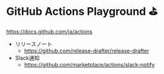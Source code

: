 # GitHub Actions Playground ⛳️

https://docs.github.com/ja/actions

- リリースノート
  - https://github.com/release-drafter/release-drafter
- Slack通知
  - https://github.com/marketplace/actions/slack-notify
